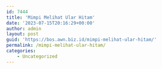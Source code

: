 ```yaml
---
id: 7444
title: 'Mimpi Melihat Ular Hitam'
date: '2023-07-15T20:16:29+00:00'
author: admin
layout: post
guid: 'https://bos.awn.biz.id/mimpi-melihat-ular-hitam/'
permalink: /mimpi-melihat-ular-hitam/
categories:
    - Uncategorized
---
```


